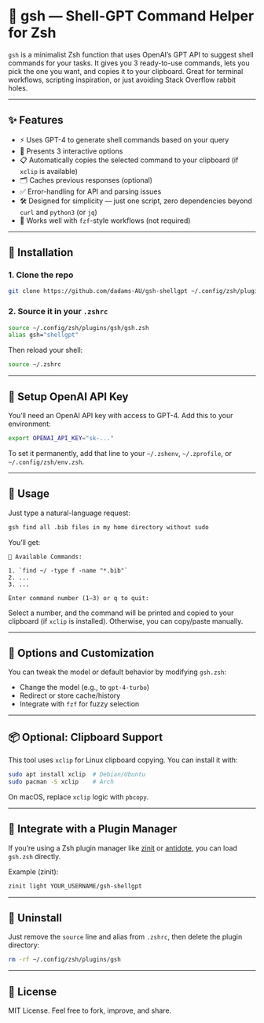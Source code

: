 # 🧠 gsh — Shell-GPT Command Helper for Zsh

`gsh` is a minimalist Zsh function that uses OpenAI’s GPT API to suggest shell commands for your tasks. It gives you 3 ready-to-use commands, lets you pick the one you want, and copies it to your clipboard. Great for terminal workflows, scripting inspiration, or just avoiding Stack Overflow rabbit holes.

---

## ✨ Features

- ⚡ Uses GPT-4 to generate shell commands based on your query
- 🧠 Presents 3 interactive options
- 📋 Automatically copies the selected command to your clipboard (if `xclip` is available)
- 🗂 Caches previous responses (optional)
- ✅ Error-handling for API and parsing issues
- 🛠 Designed for simplicity — just one script, zero dependencies beyond `curl` and `python3` (or `jq`)
- 🧵 Works well with `fzf`-style workflows (not required)

---

## 🧰 Installation

### 1. Clone the repo

```bash
git clone https://github.com/dadams-AU/gsh-shellgpt ~/.config/zsh/plugins/gsh
```

### 2. Source it in your `.zshrc`

```zsh
source ~/.config/zsh/plugins/gsh/gsh.zsh
alias gsh="shellgpt"
```

Then reload your shell:
```bash
source ~/.zshrc
```

---

## 🔐 Setup OpenAI API Key

You’ll need an OpenAI API key with access to GPT-4. Add this to your environment:

```bash
export OPENAI_API_KEY="sk-..."
```

To set it permanently, add that line to your `~/.zshenv`, `~/.zprofile`, or `~/.config/zsh/env.zsh`.

---

## 🧪 Usage

Just type a natural-language request:

```bash
gsh find all .bib files in my home directory without sudo
```

You’ll get:

```
🧠 Available Commands:

1. `find ~/ -type f -name "*.bib"`
2. ...
3. ...

Enter command number (1–3) or q to quit:
```

Select a number, and the command will be printed and copied to your clipboard (if `xclip` is installed). Otherwise, you can copy/paste manually.

---

## 🔧 Options and Customization

You can tweak the model or default behavior by modifying `gsh.zsh`:

- Change the model (e.g., to `gpt-4-turbo`)
- Redirect or store cache/history
- Integrate with `fzf` for fuzzy selection

---

## 📦 Optional: Clipboard Support

This tool uses `xclip` for Linux clipboard copying. You can install it with:

```bash
sudo apt install xclip  # Debian/Ubuntu
sudo pacman -S xclip    # Arch
```

On macOS, replace `xclip` logic with `pbcopy`.

---

## 🧩 Integrate with a Plugin Manager

If you’re using a Zsh plugin manager like [zinit](https://github.com/zdharma-continuum/zinit) or [antidote](https://getantidote.github.io/), you can load `gsh.zsh` directly.

Example (zinit):

```zsh
zinit light YOUR_USERNAME/gsh-shellgpt
```

---

## 🧼 Uninstall

Just remove the `source` line and alias from `.zshrc`, then delete the plugin directory:

```bash
rm -rf ~/.config/zsh/plugins/gsh
```

---

## 🪪 License

MIT License. Feel free to fork, improve, and share.

